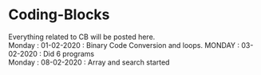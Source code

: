 # Coding-Blocks
Everything related to CB will be posted here.<br>
Monday : 01-02-2020 : Binary Code Conversion and loops.
MONDAY : 03-02-2020 : Did 6 programs <br>
Monday : 08-02-2020 : Array and search started 
